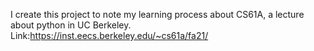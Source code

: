 I create this project to note my learning process about CS61A, a lecture about python in UC Berkeley.  
Link:https://inst.eecs.berkeley.edu/~cs61a/fa21/